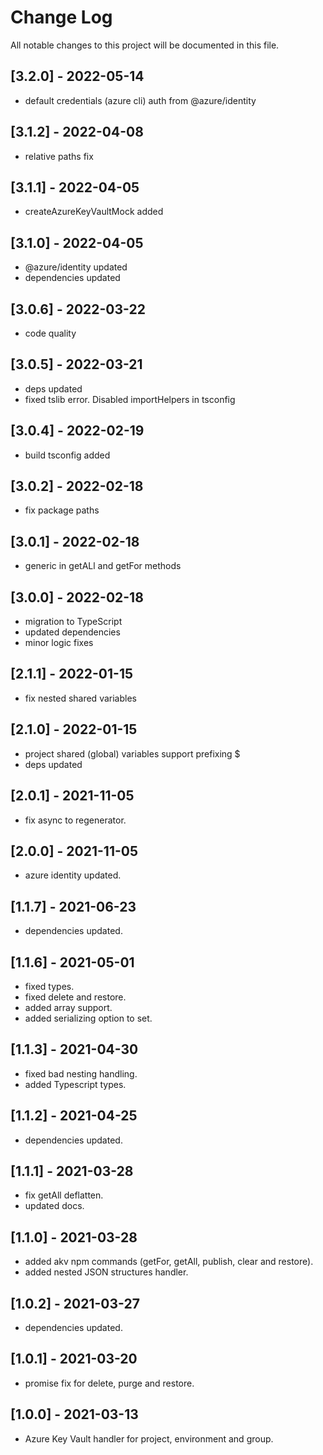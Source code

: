 # Change Log

All notable changes to this project will be documented in this file.

## [3.2.0] - 2022-05-14

-   default credentials (azure cli) auth from @azure/identity

## [3.1.2] - 2022-04-08

-   relative paths fix

## [3.1.1] - 2022-04-05

-   createAzureKeyVaultMock added

## [3.1.0] - 2022-04-05

-   @azure/identity updated
-   dependencies updated

## [3.0.6] - 2022-03-22

-   code quality

## [3.0.5] - 2022-03-21

-   deps updated
-   fixed tslib error. Disabled importHelpers in tsconfig

## [3.0.4] - 2022-02-19

-   build tsconfig added

## [3.0.2] - 2022-02-18

-   fix package paths

## [3.0.1] - 2022-02-18

-   generic in getALl and getFor methods

## [3.0.0] - 2022-02-18

-   migration to TypeScript
-   updated dependencies
-   minor logic fixes

## [2.1.1] - 2022-01-15

-   fix nested shared variables

## [2.1.0] - 2022-01-15

-   project shared (global) variables support prefixing \$
-   deps updated

## [2.0.1] - 2021-11-05

-   fix async to regenerator.

## [2.0.0] - 2021-11-05

-   azure identity updated.

## [1.1.7] - 2021-06-23

-   dependencies updated.

## [1.1.6] - 2021-05-01

-   fixed types.
-   fixed delete and restore.
-   added array support.
-   added serializing option to set.

## [1.1.3] - 2021-04-30

-   fixed bad nesting handling.
-   added Typescript types.

## [1.1.2] - 2021-04-25

-   dependencies updated.

## [1.1.1] - 2021-03-28

-   fix getAll deflatten.
-   updated docs.

## [1.1.0] - 2021-03-28

-   added akv npm commands (getFor, getAll, publish, clear and restore).
-   added nested JSON structures handler.

## [1.0.2] - 2021-03-27

-   dependencies updated.

## [1.0.1] - 2021-03-20

-   promise fix for delete, purge and restore.

## [1.0.0] - 2021-03-13

-   Azure Key Vault handler for project, environment and group.
